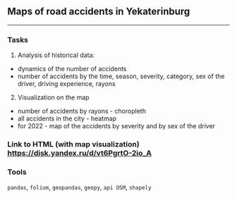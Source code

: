 ## Maps of road accidents in Yekaterinburg
	
<hr>

### Tasks

1. Analysis of historical data:
- dynamics of the number of accidents
- number of accidents by the time, season, severity, category, sex of the driver, driving experience, rayons
2. Visualization on the map
- number of accidents by rayons - choropleth
- all accidents in the city - heatmap
- for 2022 - map of the accidents by severity and by sex of the driver

### Link to HTML (with map visualization)  https://disk.yandex.ru/d/vt6PgrtO-2io_A

### Tools
`pandas`,  `folium`, `geopandas`, `geopy`, `api OSM`, `shapely`



